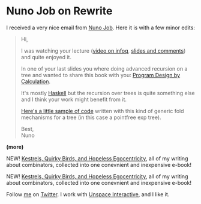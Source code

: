 Nuno Job on Rewrite
===

I received a very nice email from [Nuno Job](http://github.com/dscape). Here it is with a few minor edits:

> Hi,  
>  
> I was watching your lecture ([video on infoq](http://www.infoq.com/presentations/braithwaite-rewrite-ruby), [slides and comments](http://github.com/raganwald/presentation_decks/tree/master/rubyfringe "rubyfringe at master from raganwald's presentation_decks &mdash; GitHub")) and quite enjoyed it.  
>  
> In one of your last slides you where doing advanced recursion on a tree and wanted to share this book with you: [Program Design by Calculation](http://www.di.uminho.pt/~jno/ps/pdbc_fm.pdf "PDF Download").  
>  
> It's mostly [Haskell](http://www.haskell.org/ "Haskell - HaskellWiki") but the recursion over trees is quite something else and I think your work might benefit from it.  
>  
> [Here's a little sample of code](http://github.com/dscape/pointfreeexprsimplication/tree/master/ExpTree.hs "ExpTree.hs at master from dscape's pointfreeexprsimplication &mdash; GitHub") written with this kind of generic fold mechanisms for a tree (in this case a pointfree exp tree).  
>  
> Best,  
> Nuno

**(more)**

NEW! [Kestrels, Quirky Birds, and Hopeless Egocentricity](http://leanpub.com/combinators), all of my writing about combinators, collected into one conevnient and inexpensive e-book!
	
NEW! [Kestrels, Quirky Birds, and Hopeless Egocentricity](http://leanpub.com/combinators), all of my writing about combinators, collected into one conevnient and inexpensive e-book!

Follow [me](http://reginald.braythwayt.com) on [Twitter](http://twitter.com/raganwald). I work with [Unspace Interactive](http://unspace.ca), and I like it.